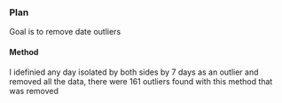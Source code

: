 ### Plan
Goal is to remove date outliers

#### Method

I idefinied any day isolated by both sides by 7 days as an outlier and removed all the data, there were 161 outliers found with this method that was removed